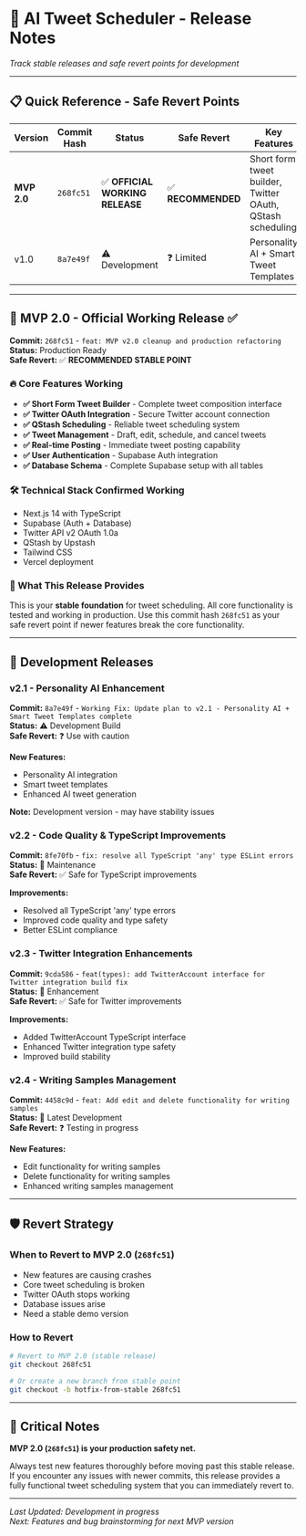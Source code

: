 # 🚀 AI Tweet Scheduler - Release Notes

*Track stable releases and safe revert points for development*

---

## 📋 Quick Reference - Safe Revert Points

| Version | Commit Hash | Status | Safe Revert | Key Features |
|---------|-------------|--------|-------------|--------------|
| **MVP 2.0** | `268fc51` | ✅ **OFFICIAL WORKING RELEASE** | ✅ **RECOMMENDED** | Short form tweet builder, Twitter OAuth, QStash scheduling |
| v1.0 | `8a7e49f` | ⚠️ Development | ❓ Limited | Personality AI + Smart Tweet Templates |

---

## 🎯 MVP 2.0 - Official Working Release ✅
**Commit:** `268fc51` - `feat: MVP v2.0 cleanup and production refactoring`  
**Status:** Production Ready  
**Safe Revert:** ✅ **RECOMMENDED STABLE POINT**

### 🔥 Core Features Working
- **✅ Short Form Tweet Builder** - Complete tweet composition interface
- **✅ Twitter OAuth Integration** - Secure Twitter account connection
- **✅ QStash Scheduling** - Reliable tweet scheduling system
- **✅ Tweet Management** - Draft, edit, schedule, and cancel tweets
- **✅ Real-time Posting** - Immediate tweet posting capability
- **✅ User Authentication** - Supabase Auth integration
- **✅ Database Schema** - Complete Supabase setup with all tables

### 🛠️ Technical Stack Confirmed Working
- Next.js 14 with TypeScript
- Supabase (Auth + Database)
- Twitter API v2 OAuth 1.0a
- QStash by Upstash
- Tailwind CSS
- Vercel deployment

### 🎯 What This Release Provides
This is your **stable foundation** for tweet scheduling. All core functionality is tested and working in production. Use this commit hash `268fc51` as your safe revert point if newer features break the core functionality.

---

## 🚧 Development Releases

### v2.1 - Personality AI Enhancement
**Commit:** `8a7e49f` - `Working Fix: Update plan to v2.1 - Personality AI + Smart Tweet Templates complete`  
**Status:** ⚠️ Development Build  
**Safe Revert:** ❓ Use with caution

**New Features:**
- Personality AI integration
- Smart tweet templates
- Enhanced AI tweet generation

**Note:** Development version - may have stability issues

### v2.2 - Code Quality & TypeScript Improvements
**Commit:** `8fe70fb` - `fix: resolve all TypeScript 'any' type ESLint errors`  
**Status:** 🔧 Maintenance  
**Safe Revert:** ✅ Safe for TypeScript improvements

**Improvements:**
- Resolved all TypeScript 'any' type errors
- Improved code quality and type safety
- Better ESLint compliance

### v2.3 - Twitter Integration Enhancements
**Commit:** `9cda586` - `feat(types): add TwitterAccount interface for Twitter integration build fix`  
**Status:** 🔧 Enhancement  
**Safe Revert:** ✅ Safe for Twitter improvements

**Improvements:**
- Added TwitterAccount TypeScript interface
- Enhanced Twitter integration type safety
- Improved build stability

### v2.4 - Writing Samples Management
**Commit:** `4458c9d` - `feat: Add edit and delete functionality for writing samples`  
**Status:** 🚀 Latest Development  
**Safe Revert:** ❓ Testing in progress

**New Features:**
- Edit functionality for writing samples
- Delete functionality for writing samples
- Enhanced writing samples management

---

## 🛡️ Revert Strategy

### When to Revert to MVP 2.0 (`268fc51`)
- New features are causing crashes
- Core tweet scheduling is broken
- Twitter OAuth stops working
- Database issues arise
- Need a stable demo version

### How to Revert
```bash
# Revert to MVP 2.0 (stable release)
git checkout 268fc51

# Or create a new branch from stable point
git checkout -b hotfix-from-stable 268fc51
```

---

## 🚨 Critical Notes

**MVP 2.0 (`268fc51`) is your production safety net.** 

Always test new features thoroughly before moving past this stable release. If you encounter any issues with newer commits, this release provides a fully functional tweet scheduling system that you can immediately revert to.

---

*Last Updated: Development in progress*  
*Next: Features and bug brainstorming for next MVP version* 